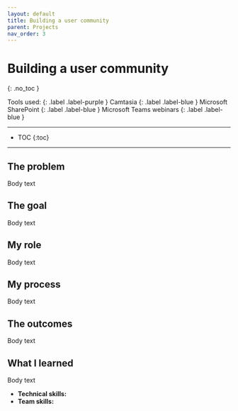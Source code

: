 ```yaml
---
layout: default
title: Building a user community
parent: Projects
nav_order: 3
---
```


# Building a user community
{: .no_toc }

Tools used:
{: .label .label-purple }
Camtasia
{: .label .label-blue }
Microsoft SharePoint
{: .label .label-blue }
Microsoft Teams webinars
{: .label .label-blue }


---

- TOC
{:toc}

---

## The problem
Body text

## The goal
Body text

## My role
Body text

## My process
Body text

## The outcomes
Body text

## What I learned
Body text

- **Technical skills:** 
- **Team skills:**
